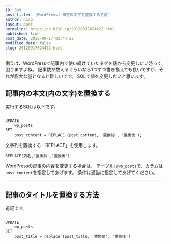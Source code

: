 ```yaml
---
ID: 399
post_title: '[WordPress] 特定の文字を置換する方法'
author: hiro
layout: post
permalink: https://b.0218.jp/20120917024422.html
published: true
post_date: 2012-09-17 02:44:22
modified_date: false
slug: 20120917024422.html
---
```

例えば、WordPressで記事内で使い続けていたタグを後から変更したい時って困りますよね。
記事数が数えるぐらいなら1つずつ書き換えても良いですが、それが膨大な量となると難しいです。
SQLで値を変更したいと思います。

<!--more-->
<h2>記事内の本文(内の文字)を置換する</h2>
実行するSQLは以下です。
<pre class="language-sql"><code>
UPDATE
    wp_posts
SET
    post_content = REPLACE (post_content, '置換前', '置換後');
</code></pre>
文字列を置換する「REPLACE」を使用します。
<pre class="language-sql"><code>REPLACE(列名,'置換前','置換後')</code></pre>

WordPressの記事の内容を変更する場合は、
テーブルは<code>wp_posts</code>で、カラムは<code>post_content</code>を指定してあげます。
条件は適当に指定してあげてください。
<hr>
<h2>記事のタイトルを置換する方法</h2>
追記です。
<pre class="language-sql"><code>
UPDATE
    wp_posts
SET
    post_title = replace (post_title, '置換前', '置換後')
</code></pre>
